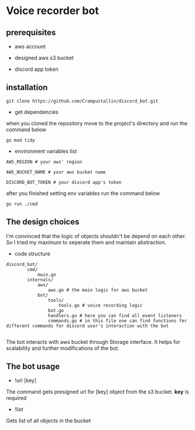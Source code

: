 # Voice recorder bot 

## prerequisites
    
- aws account

- designed aws s3 bucket

- discord app token

## installation

```
git clone https://github.com/Crampustallin/discord_bot.git
```

- get dependencies

when you cloned the repository move to the project's directory and run the command below

```
go mod tidy
```

- environment variables list

```
AWS_REGION # your aws' region

AWS_BUCKET_NAME # your aws bucket name

DISCORD_BOT_TOKEN # your discord app's token
```

after you finished setting env variables run the command below

```
go run ./cmd
```

## The design choices

I'm convinced that the logic of objects shouldn't be depend on each other. So I tried my maximum to seperate them and maintain abstraction.

- code structure

```
discord_bot/
        cmd/
            main.go
        internals/
            aws/
                aws.go # the main logic for aws bucket
            bot/
                tools/
                    tools.go # voice recording logic
                bot.go 
                handlers.go # here you can find all event listeners
                commands.go # in this file one can find functions for different commands for discord user's interaction with the bot
            
```

The bot interacts with aws bucket through Storage interface. It helps for scalability and further modifications of the bot.

## The bot usage

- !url [key] 

The command gets presigned url for [key] object from the s3 bucket.
**key** is required

- !list 

Gets list of all objects in the bucket
